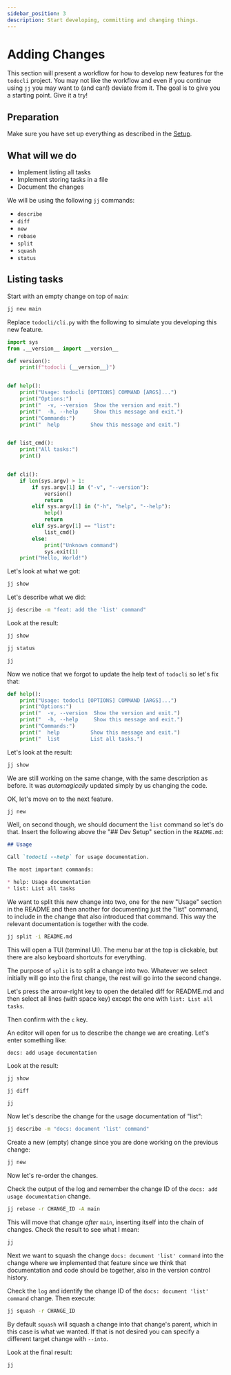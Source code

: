 ```yaml
---
sidebar_position: 3
description: Start developing, committing and changing things.
---
```


# Adding Changes

This section will present a workflow for how to develop new features for the
`todocli` project. You may not like the workflow and even if you continue using
`jj` you may want to (and can!) deviate from it. The goal is to give you a
starting point. Give it a try!


## Preparation

Make sure you have set up everything as described in the [Setup](./setup.md).


## What will we do

* Implement listing all tasks
* Implement storing tasks in a file
* Document the changes

We will be using the following `jj` commands:

* `describe`
* `diff`
* `new`
* `rebase`
* `split`
* `squash`
* `status`


## Listing tasks

Start with an empty change on top of `main`:

```bash
jj new main
```

Replace `todocli/cli.py` with the following to simulate you developing this new
feature.

```python title="todocli/cli.py"
import sys
from .__version__ import __version__

def version():
    print(f"todocli {__version__}")


def help():
    print("Usage: todocli [OPTIONS] COMMAND [ARGS]...")
    print("Options:")
    print("  -v, --version  Show the version and exit.")
    print("  -h, --help     Show this message and exit.")
    print("Commands:")
    print("  help          Show this message and exit.")


def list_cmd():
    print("All tasks:")
    print()


def cli():
    if len(sys.argv) > 1:
        if sys.argv[1] in ("-v", "--version"):
            version()
            return
        elif sys.argv[1] in ("-h", "help", "--help"):
            help()
            return
        elif sys.argv[1] == "list":
            list_cmd()
        else:
            print("Unknown command")
            sys.exit(1)
    print("Hello, World!")
```

Let's look at what we got:

```bash
jj show
```

Let's describe what we did:

```bash
jj describe -m "feat: add the 'list' command"
```

Look at the result:

```bash
jj show
```

```bash
jj status
```

```bash
jj
```

Now we notice that we forgot to update the help text of `todocli` so let's fix that:

```python title="todocli/cli.py"
def help():
    print("Usage: todocli [OPTIONS] COMMAND [ARGS]...")
    print("Options:")
    print("  -v, --version  Show the version and exit.")
    print("  -h, --help     Show this message and exit.")
    print("Commands:")
    print("  help          Show this message and exit.")
    print("  list          List all tasks.")
```

Let's look at the result:

```bash
jj show
```

We are still working on the same change, with the same description as before.
It was _automagically_ updated simply by us changing the code.

OK, let's move on to the next feature.

```bash
jj new
```

Well, on second though, we should document the `list` command so let's do that.
Insert the following above the "## Dev Setup" section in the `README.md`:

```md title="README.md"
## Usage

Call `todocli --help` for usage documentation.

The most important commands:

* help: Usage documentation
* list: List all tasks
```

We want to split this new change into two, one for the new "Usage" section in
the README and then another for documenting just the "list" command, to include
in the change that also introduced that command. This way the relevant
documentation is together with the code.

```bash
jj split -i README.md
```

This will open a TUI (terminal UI). The menu bar at the top is clickable, but
there are also keyboard shortcuts for everything.

The purpose of `split` is to split a change into two. Whatever we select
initially will go into the first change, the rest will go into the second
change.

Let's press the arrow-right key to open the detailed diff for README.md and
then select all lines (with space key) except the one with `list: List all
tasks`.

Then confirm with the `c` key.

An editor will open for us to describe the change we are creating. Let's enter something like:

```text
docs: add usage documentation
```

Look at the result:

```bash
jj show
```

```bash
jj diff
```

```bash
jj
```

Now let's describe the change for the usage documentation of "list":

```bash
jj describe -m "docs: document 'list' command"
```

Create a new (empty) change since you are done working on the previous change:

```bash
jj new
```

Now let's re-order the changes.

Check the output of the log and remember the change ID of the `docs: add usage documentation` change.

```bash
jj rebase -r CHANGE_ID -A main
```

This will move that change _after_ `main`, inserting itself into the chain of
changes. Check the result to see what I mean:

```bash
jj
```

Next we want to squash the change `docs: document 'list' command` into the
change where we implemented that feature since we think that documentation and
code should be together, also in the version control history.

Check the `log` and identify the change ID of the `docs: document 'list'
command` change. Then execute:

```bash
jj squash -r CHANGE_ID
```

By default `squash` will squash a change into that change's parent, which in
this case is what we wanted. If that is not desired you can specify a different
target change with `--into`.

Look at the final result:

```bash
jj
```
